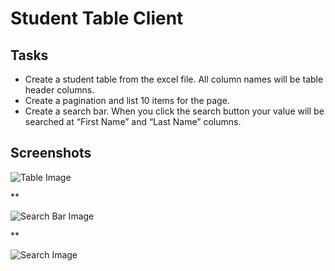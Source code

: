 # Student Table Client

## Tasks

-   Create a student table from the excel file. All column names will be table header columns.
-   Create a pagination and list 10 items for the page.
-   Create a search bar. When you click the search button your value will be searched at “First Name” and “Last Name” columns.

## Screenshots

![Table Image](https://i.imgur.com/BhusagJ.png)

\*\*

![Search Bar Image](https://i.imgur.com/vrkxIMe.png)

\*\*

![Search Image](https://i.imgur.com/F4YrJRN.png)
